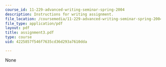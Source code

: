 ```yaml
---
course_id: 11-229-advanced-writing-seminar-spring-2004
description: Instructions for writing assignment.
file_location: /coursemedia/11-229-advanced-writing-seminar-spring-2004/4225857f546f7635cd36d293a7610dda_assignment3.pdf
file_type: application/pdf
layout: pdf
title: assignment3.pdf
type: course
uid: 4225857f546f7635cd36d293a7610dda

---
```

None